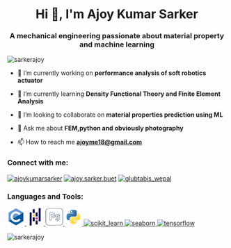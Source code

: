 <h1 align="center">Hi 👋, I'm Ajoy Kumar Sarker</h1>
<h3 align="center">A mechanical engineering passionate about material property and machine learning</h3>

<p align="left"> <img src="https://komarev.com/ghpvc/?username=sarkerajoy&label=Profile%20views&color=0e75b6&style=flat" alt="sarkerajoy" /> </p>

- 🔭 I’m currently working on **performance analysis of soft robotics actuator**

- 🌱 I’m currently learning **Density Functional Theory and Finite Element Analysis**

- 👯 I’m looking to collaborate on **material properties prediction using ML**

- 💬 Ask me about **FEM,python and obviously photography**

- 📫 How to reach me **ajoyme18@gmail.com**

<h3 align="left">Connect with me:</h3>
<p align="left">
<a href="https://linkedin.com/in/ajoykumarsarker" target="blank"><img align="center" src="https://raw.githubusercontent.com/rahuldkjain/github-profile-readme-generator/master/src/images/icons/Social/linked-in-alt.svg" alt="ajoykumarsarker" height="30" width="40" /></a>
<a href="https://fb.com/ajoy.sarker.buet" target="blank"><img align="center" src="https://raw.githubusercontent.com/rahuldkjain/github-profile-readme-generator/master/src/images/icons/Social/facebook.svg" alt="ajoy.sarker.buet" height="30" width="40" /></a>
<a href="https://instagram.com/glubtabis_wepal" target="blank"><img align="center" src="https://raw.githubusercontent.com/rahuldkjain/github-profile-readme-generator/master/src/images/icons/Social/instagram.svg" alt="glubtabis_wepal" height="30" width="40" /></a>
</p>

<h3 align="left">Languages and Tools:</h3>
<p align="left"> <a href="https://www.cprogramming.com/" target="_blank" rel="noreferrer"> <img src="https://raw.githubusercontent.com/devicons/devicon/master/icons/c/c-original.svg" alt="c" width="40" height="40"/> </a> <a href="https://pandas.pydata.org/" target="_blank" rel="noreferrer"> <img src="https://raw.githubusercontent.com/devicons/devicon/2ae2a900d2f041da66e950e4d48052658d850630/icons/pandas/pandas-original.svg" alt="pandas" width="40" height="40"/> </a> <a href="https://www.photoshop.com/en" target="_blank" rel="noreferrer"> <img src="https://raw.githubusercontent.com/devicons/devicon/master/icons/photoshop/photoshop-line.svg" alt="photoshop" width="40" height="40"/> </a> <a href="https://www.python.org" target="_blank" rel="noreferrer"> <img src="https://raw.githubusercontent.com/devicons/devicon/master/icons/python/python-original.svg" alt="python" width="40" height="40"/> </a> <a href="https://scikit-learn.org/" target="_blank" rel="noreferrer"> <img src="https://upload.wikimedia.org/wikipedia/commons/0/05/Scikit_learn_logo_small.svg" alt="scikit_learn" width="40" height="40"/> </a> <a href="https://seaborn.pydata.org/" target="_blank" rel="noreferrer"> <img src="https://seaborn.pydata.org/_images/logo-mark-lightbg.svg" alt="seaborn" width="40" height="40"/> </a> <a href="https://www.tensorflow.org" target="_blank" rel="noreferrer"> <img src="https://www.vectorlogo.zone/logos/tensorflow/tensorflow-icon.svg" alt="tensorflow" width="40" height="40"/> </a> </p>

<p><img align="center" src="https://github-readme-stats.vercel.app/api/top-langs?username=sarkerajoy&show_icons=true&locale=en&layout=compact" alt="sarkerajoy" /></p>
